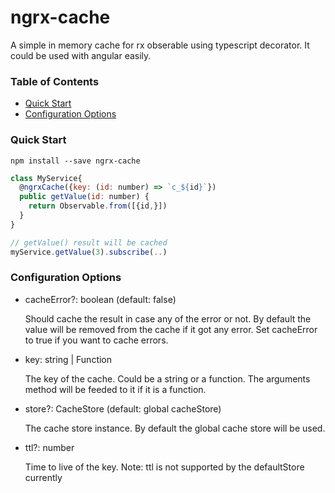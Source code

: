 # ngrx-cache

A simple in memory cache for rx obserable using typescript decorator. It could be used with angular easily.

### Table of Contents
  - [Quick Start](#quick-start)
  - [Configuration Options](#configuration-options)

### Quick Start
`npm install --save ngrx-cache`

```js
class MyService{
  @ngrxCache({key: (id: number) => `c_${id}`})
  public getValue(id: number) {
    return Observable.from([{id,}])
  }
}

// getValue() result will be cached
myService.getValue(3).subscribe(..)
```
### Configuration Options
  - cacheError?: boolean (default: false)

      Should cache the result in case any of the error or not. 
      By default the value will be removed from the cache if it got any error. Set cacheError to true if you want to cache errors.
  - key: string | Function
     
       The key of the cache. Could be a string or a function.
       The arguments method will be feeded to it if it is a function.
  - store?: CacheStore (default: global cacheStore)

       The cache store instance. By default the global cache store will be used.
  - ttl?: number

       Time to live of the key. Note: ttl is not supported by the defaultStore currently
